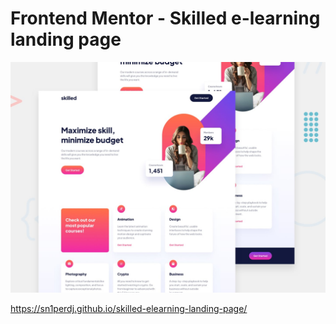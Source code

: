 # Frontend Mentor - Skilled e-learning landing page

![Design preview for the Skilled e-learning landing page coding challenge](./preview.jpg)

https://sn1perdj.github.io/skilled-elearning-landing-page/
